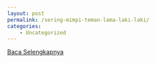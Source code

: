 ```yaml
---
layout: post
permalink: /sering-mimpi-teman-lama-laki-laki/
categories:
    - Uncategorized
---
```


[Baca Selengkapnya](/04)